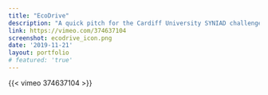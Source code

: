 ```yaml
---
title: "EcoDrive"
description: "A quick pitch for the Cardiff University SYNIAD challenge"
link: https://vimeo.com/374637104
screenshot: ecodrive_icon.png
date: '2019-11-21'
layout: portfolio
# featured: 'true'
---
```


{{< vimeo 374637104 >}}